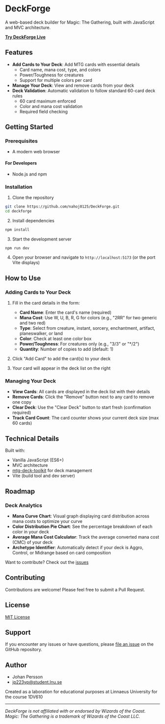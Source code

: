 # DeckForge

A web-based deck builder for Magic: The Gathering, built with JavaScript and MVC architecture.

**[Try DeckForge Live](https://deckforge.jpersson.dev)**

## Features

* **Add Cards to Your Deck**: Add MTG cards with essential details
  * Card name, mana cost, type, and colors
  * Power/Toughness for creatures
  * Support for multiple colors per card
* **Manage Your Deck**: View and remove cards from your deck
* **Deck Validation**: Automatic validation to follow standard 60-card deck rules
  * 60 card maximum enforced
  * Color and mana cost validation
  * Required field checking

## Getting Started

### Prerequisites

* A modern web browser

#### For Developers

* Node.js and npm

### Installation

1. Clone the repository
```bash
git clone https://github.com/nahoj0125/DeckForge.git
cd deckforge
```

2. Install dependencies
```bash
npm install
```

3. Start the development server
```bash
npm run dev
```

4. Open your browser and navigate to `http://localhost:5173` (or the port Vite displays)

## How to Use

### Adding Cards to Your Deck

1. Fill in the card details in the form:
   * **Card Name**: Enter the card's name (required)
   * **Mana Cost**: Use W, U, B, R, G for colors (e.g., "2RR" for two generic and two red)
   * **Type**: Select from creature, instant, sorcery, enchantment, artifact, planeswalker, or land
   * **Color**: Check at least one color box
   * **Power/Toughness**: For creatures only (e.g., "3/3" or "*/2")
   * **Quantity**: Number of copies to add (default: 1)

2. Click "Add Card" to add the card(s) to your deck

3. Your card will appear in the deck list on the right

### Managing Your Deck

* **View Cards**: All cards are displayed in the deck list with their details
* **Remove Cards**: Click the "Remove" button next to any card to remove one copy
* **Clear Deck**: Use the "Clear Deck" button to start fresh (confirmation required)
* **Track Card Count**: The card counter shows your current deck size (max 60 cards)

## Technical Details

Built with:
* Vanilla JavaScript (ES6+)
* MVC architecture
* [mtg-deck-toolkit](https://www.npmjs.com/package/mtg-deck-toolkit) for deck management
* Vite (build tool and dev server)

## Roadmap
### Deck Analytics
- **Mana Curve Chart**: Visual graph displaying card distribution across mana costs to optimize your curve
- **Color Distribution Pie Chart**: See the percentage breakdown of each color in your deck
- **Average Mana Cost Calculator**: Track the average converted mana cost (CMC) of your deck
- **Archetype Identifier**: Automatically detect if your deck is Aggro, Control, or Midrange based on card composition

Want to contribute? Check out the [issues](https://github.com/nahoj0125/DeckForge/issues)

## Contributing

Contributions are welcome! Please feel free to submit a Pull Request.

## License

[MIT License](./LICENSE)

## Support

If you encounter any issues or have questions, please [file an issue](https://github.com/nahoj0125/DeckForge/issues) on the GitHub repository.

## Author

  * Johan Persson
  * jp223yp@student.lnu.se

Created as a laboration for educational purposes at Linnaeus University for the course 1DV610

---

*DeckForge is not affiliated with or endorsed by Wizards of the Coast. Magic: The Gathering is a trademark of Wizards of the Coast LLC.*